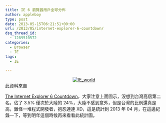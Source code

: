 ```yaml
---
title: IE 6 瀏覽器用戶全球分佈
author: appleboy
type: post
date: 2013-05-15T06:21:51+00:00
url: /2013/05/internet-explorer-6-countdown/
dsq_thread_id:
  - 1289510572
categories:
  - Browser
  - IE
tags:
  - IE

---
```

<div style="margin:0 auto; text-align:center">
  <a href="https://www.flickr.com/photos/appleboy/8739672579/" title="IE_world by appleboy46, on Flickr"><img src="https://i2.wp.com/farm8.staticflickr.com/7291/8739672579_3eff76916f_z.jpg?resize=640%2C357&#038;ssl=1" alt="IE_world" data-recalc-dims="1" /></a>
</div> 此資料來自 

<a href="http://www.ie6countdown.com/" target="_blank">The Internet Explorer 6 Countdown</a>，大家注意上面圖示，沒想到台灣高居第二名，佔了 3.5% 僅次於大陸的 24%，大陸不感到意外，但是台灣的比例還真是高，難怪一堆程式開發者，抱怨連連 XD，這是統計到 2013 年 04 月，在這邊紀錄一下，等到明年這個時候再來看看此統計圖。